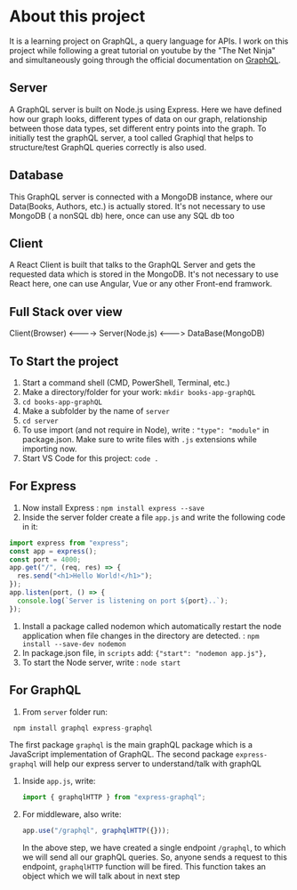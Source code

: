 # About this project

It is a learning project on GraphQL, a query language for APIs. I work on this project while following a great tutorial on youtube by the "The Net Ninja" and simultaneously going through the official documentation on <a href="https://graphql.org/" target="_blank"  > GraphQL</a>.

## Server

A GraphQL server is built on Node.js using Express. Here we have defined how our graph looks, different types of data on our graph, relationship between those data types, set different entry points into the graph. To initially test the graphQL server, a tool called Graphiql that helps to structure/test GraphQL queries correctly is also used.

## Database

This GraphQL server is connected with a MongoDB instance, where our Data(Books, Authors, etc.) is actually stored. It's not necessary to use MongoDB ( a nonSQL db) here, once can use any SQL db too

## Client

A React Client is built that talks to the GraphQL Server and gets the requested data which is stored in the MongoDB. It's not necessary to use React here, one can use Angular, Vue or any other Front-end framwork.

## Full Stack over view

Client(Browser) <----> Server(Node.js) <---> DataBase(MongoDB)

## To Start the project

1. Start a command shell (CMD, PowerShell, Terminal, etc.)
1. Make a directory/folder for your work: `mkdir books-app-graphQL`
1. `cd books-app-graphQL`
1. Make a subfolder by the name of `server`
1. `cd server`
1. To use import (and not require in Node), write : `"type": "module"` in package.json. Make sure to write files with `.js` extensions while importing now.
1. Start VS Code for this project: `code .`

## For Express

1. Now install Express : `npm install express --save`
1. Inside the server folder create a file `app.js` and write the following code in it:

```js
import express from "express";
const app = express();
const port = 4000;
app.get("/", (req, res) => {
  res.send("<h1>Hello World!</h1>");
});
app.listen(port, () => {
  console.log(`Server is listening on port ${port}..`);
});
```

1. Install a package called nodemon which automatically restart the node application when file changes in the directory are detected. : `npm install --save-dev nodemon`
1. In package.json file, in `scripts` add:
   `{"start": "nodemon app.js"},`
1. To start the Node server, write : `node start`

## For GraphQL

1. From `server` folder run:

```js
 npm install graphql express-graphql
```

The first package `graphql` is the main graphQL package which is a JavaScript implementation of GraphQL. The second package `express-graphql` will help our express server to understand/talk with graphQL

1. Inside `app.js`, write:
   ```js
   import { graphqlHTTP } from "express-graphql";
   ```
1. For middleware, also write:
   ```js
   app.use("/graphql", graphqlHTTP({}));
   ```
   In the above step, we have created a single endpoint `/graphql`, to which we will send all our graphQL queries. So, anyone sends a request to this endpoint, `graphqlHTTP` function will be fired. This function takes an object which we will talk about in next step
